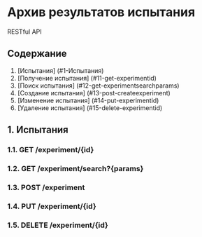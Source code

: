 # Архив результатов испытания
RESTful API

## Содержание
1. [Испытания] (#1-Испытания)
  1. [Получение испытания] (#11-get-experimentid)
  2. [Поиск испытания] (#12-get-experimentsearchparams)
  3. [Создание испытания] (#13-post-createexperiment)
  4. [Изменение испытания] (#14-put-experimentid)
  5. [Удаление испытания] (#15-delete-experimentid)

## 1. Испытания

### 1.1. GET /experiment/{id}

### 1.2. GET /experiment/search?{params}

### 1.3. POST /experiment

### 1.4. PUT /experiment/{id}

### 1.5. DELETE /experiment/{id}
